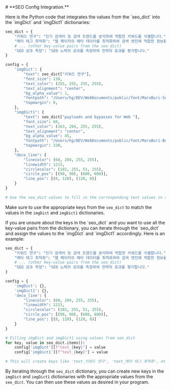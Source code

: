 <html>
<head>
# **SEO Config Integration.**
</head>
<body>
<p>Here is the Python code that integrates the values from the `seo_dict` into the `imgDict` and `imgDict1` dictionaries:

```python
seo_dict = {
    "키워드 연구": "인기 검색어 및 검색 트렌드를 분석하여 적합한 키워드를 식별합니다.",
    "메타 태그 최적화": "웹 페이지의 메타 데이터를 최적화하여 검색 엔진에 적합한 정보를 제공합니다.",
    # ... (other key-value pairs from the seo_dict)
    "SEO 성과 측정": "SEO 노력의 성과를 측정하여 전략의 효과를 평가합니다."
}

config = {
    'imgDict': {
        "text": seo_dict["키워드 연구"],
        "font_size": 130,  
        "text_color": (255, 255, 255, 255),  
        "text_alignment": "center",  
        "bg_alpha_value": 1,
        "fontpath": "/Users/hg/DEV/WebDocuments/public/font/MaruBuri-SemiBold.ttf",
        "topmargin": 0,    
    },
    "imgDict1": {
        "text": seo_dict["payloads and bypasses for Web "],
        "font_size": 60,  
        "text_color": (163, 204, 255, 255),  
        "text_alignment": "center",  
        "bg_alpha_value": 45,
        "fontpath": "/Users/hg/DEV/WebDocuments/public/font/MaruBuri-Bold.ttf",
        "topmargin": 330,   
    },
    "deco_line": {
        "linecolor": (60, 204, 255, 255),
        "linewidth": 1213,
        "circlecolor": (102, 255, 51, 255),
        "circle_pos": [(90, 90), (600, 600)],
        "line_pos": [(0, 120), (120, 0)]
    }
}

# Use the seo_dict values to fill in the corresponding text values in the config dictionaries
```

Make sure to use the appropriate keys from the `seo_dict` to match the values in the `imgDict` and `imgDict1` dictionaries.




</p>

<p>If you are unsure about the keys in the `seo_dict` and you want to use all the key-value pairs from the dictionary, you can iterate through the `seo_dict` and assign the values to the `imgDict` and `imgDict1` accordingly. Here is an example:

```python
seo_dict = {
    "키워드 연구": "인기 검색어 및 검색 트렌드를 분석하여 적합한 키워드를 식별합니다.",
    "메타 태그 최적화": "웹 페이지의 메타 데이터를 최적화하여 검색 엔진에 적합한 정보를 제공합니다.",
    # ... (other key-value pairs from the seo_dict)
    "SEO 성과 측정": "SEO 노력의 성과를 측정하여 전략의 효과를 평가합니다."
}

config = {
    'imgDict': {},
    'imgDict1': {},
    'deco_line': {
        "linecolor": (60, 204, 255, 255),
        "linewidth": 1213,
        "circlecolor": (102, 255, 51, 255),
        "circle_pos": [(90, 90), (600, 600)],
        "line_pos": [(0, 120), (120, 0)]
    }
}

# Filling imgDict and imgDict1 using values from seo_dict
for key, value in seo_dict.items():
    config['imgDict'][f"text_{key}"] = value
    config['imgDict1'][f"text_{key}"] = value

# This will create keys like 'text_키워드 연구', 'text_메타 태그 최적화', etc. in imgDict and imgDict1
```

By iterating through the `seo_dict` dictionary, you can create new keys in the `imgDict` and `imgDict1` dictionaries with the appropriate values from the `seo_dict`. You can then use these values as desired in your program.




</p>


</body>
</html>